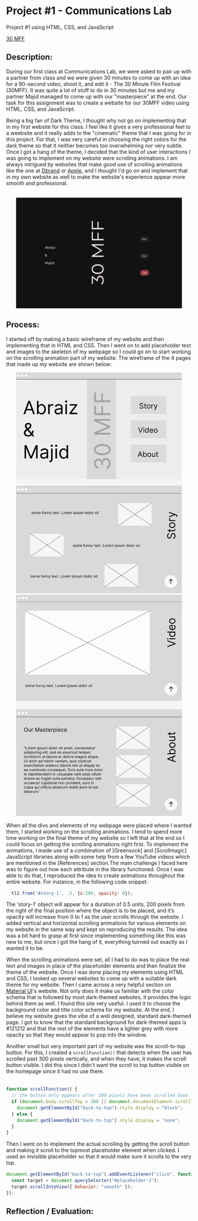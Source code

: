 # Project #1 - Communications Lab
Project #1 using HTML, CSS, and JavaScript

[30 MFF](https://abraiz01.github.io/CommunicationsLab/Project_1/index.html)

## Description:

During our first class at Communications Lab, we were asked to pair up with a partner from class and we were given 30 minutes to come up with an idea for a 90-second video, shoot it, and edit it - The 30 Minute Film Festival (30MFF). It was quite a lot of stuff to do in 30 minutes but me and my partner Majid managed to come up with our "masterpiece" at the end. Our task for this assignment was to create a website for our 30MFF video using HTML, CSS, and JavaScript. 

Being a big fan of Dark Theme, I thought why not go on implementing that in my first website for this class. I feel like it gives a very professional feel to a weebsite and it really adds to the "cinematic" theme that I was going for in this project. For that, I was very careful in choosing the right colors for the dark theme so that it neither becomes too overwhelming nor very subtle. Once I got a hang of the theme, I decided that the kind of user interactions I was going to implement on my website were scrolling animations. I am always intrigued by websites that make good use of scrolling animations like the one at [Dbrand](https://dbrand.com/) or [Apple](https://www.apple.com/iphone-14-pro/), and I thought I'd go on and implement that in my own website as well to make the website's experience appear more smooth and professional.<br/><br/>


<p align="center">
  <img 
    width="450"
    height="300"
    src="https://github.com/Abraiz01/Abraiz01.github.io/blob/main/CommunicationsLab/Project_1/photos/homepage.png"
  >
</p>

## Process:

I started off by making a basic wireframe of my website and then implementing that in HTML and CSS. Then I went on to add placeholder text and images to the skeleton of my webpage so I could go on to start working on the scrolling animation part of my website. The wireframe of the 4 pages that made up my website are shown below:

<p align="center">
  <img 
    width="450"
    height="600"
    src="https://github.com/Abraiz01/Abraiz01.github.io/blob/main/CommunicationsLab/Project_1/photos/wireframe-1.png"
  >
  <img 
    width="450"
    height="600"
    src="https://github.com/Abraiz01/Abraiz01.github.io/blob/main/CommunicationsLab/Project_1/photos/wireframe-2.png"
  >
</p>

When all the divs and elements of my webpage were placed where I wanted them, I started working on the scrolling animations. I tend to spend more time working on the final theme of my website so I left that at the end so I could focus on getting the scrolling animations right first. To implement the animations, I made use of a combination of [Greensock] and [Scrollmagic] JavaScript libraries along with some help from a few YouTube videos which are mentioned in the [References] section.The main challenge I faced here was to figure out how each attribute in the library functioned. Once I was able to do that, I reproduced the idea to create animations throughout the entire website. For instance, in the following code snippet:

```js
  tl2.from('#story-1', .5, {x:200, opacity: 0});
```

The ‘story-1’ object will appear for a duration of 0.5 units, 200 pixels from the right of the final position where the object is to be placed, and it’s opacity will increase from 0 to 1 as the user scrolls through the website. I added vertical and horizontal scrolling animations for various elements on my website in the same way and kept on reproducing the results. The idea was a bit hard to grasp at first since implementing something like this was new to me, but once I got the hang of it, everything tuirned out exactly as I wanted it to be.

When the scrolling animations were set, all I had to do was to place the real text and images in place of the placeholder elements and then finalize the theme of the website. Once I was done placing my elements using HTML and CSS, I looked up several websites to come up with a suitable dark theme for my website. Then I came across a very helpful section on [Material UI](https://m2.material.io/design/color/dark-theme.html)'s website. Not only does it make us familiar with the color schema that is followed by most dark-themed websites, it provides the logic behind them as well. I found this site very useful. I used it to choose the background color and title color schema for my website. At the end, I believe my website gives the vibe of a well designed, standard dark-themed page. I got to know that the standard background for dark-themed apps is #121212 and that the rest of the elements have a lighter grey with more opacity so that they would appear to pop into the window.

Another small but very important part of my website was the scroll-to-top button. For this, I created a `scrollFunction()` that detects when the user has scrolled past 300 pixels vertically, and when they have, it makes the scroll button visible. I did this since I didn't want the scroll to top button visible on the homepage since it had no use there.

```js

function scrollFunction() {
  // the button only appears after 300 pixels have been scrolled down
  if (document.body.scrollTop > 300 || document.documentElement.scrollTop > 300) {
    document.getElementById("back-to-top").style.display = "block";
  } else {
    document.getElementById("back-to-top").style.display = "none";
  }
}
```

Then I went on to implement the actual scrolling by getting the scroll button and making it scroll to the topmost placeholder element when clicked. I used an invisible placeholder so that it would make sure it scrolls to the very top.

```js
document.getElementById("back-to-top").addEventListener("click", function() {
  const target = document.querySelector("#placeholder-2");
  target.scrollIntoView({ behavior: "smooth" });
});
```

## Reflection / Evaluation:

